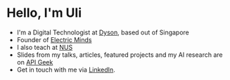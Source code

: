# Hello, I'm Uli

* I'm a Digital Technologist at [Dyson](dyson.com), based out of Singapore
* Founder of [Electric Minds](https://www.electricminds.net/)
* I also teach at [NUS](https://www.nus.edu.sg/)
* Slides from my talks, articles, featured projects and my AI research are on [API Geek](https://apigeek.net/)
* Get in touch with me via [LinkedIn](https://www.linkedin.com/in/uhitzel/).
